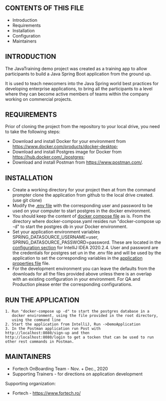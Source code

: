 CONTENTS OF THIS FILE
---------------------

 * Introduction
 * Requirements
 * Installation
 * Configuration
 * Maintainers


INTRODUCTION
------------

The JavaTraining demo project was created as a training app to allow participants to build a 
Java Spring Boot application from the ground up.

It is used to teach newcomers into the Java Spring world best practices for developing enterprise applications,
to bring all the participants to a level where they can become active members of teams within the company working on 
commercial projects.


REQUIREMENTS
------------

Prior of cloning the project from the repository to your local drive, you need to take the following steps:
 * Download and install Docker for your environment from https://www.docker.com/products/docker-desktop;
 * Download and install Postgres image for Docker from https://hub.docker.com/_/postgres;
 * Download and install Postman from https://www.postman.com/.
   
INSTALLATION
------------

 * Create a working directory for your project then at from the command prompter clone the application from 
      github to the local drive created. (use git clone)
 * Modify the [.env file](.env) with the corresponding user and password to be used on your computer to start postgres 
   in the docker environment.
 * You should keep the content of [docker compose file](docker-compose.yaml) as is. From the directory where 
   docker-compose.yaml resides run "docker-compose up -d" to start the postgres db in your Docker environment.
 * Set your application environment variables SPRING_DATASOURCE_USERNAME=user, SPRING_DATASOURCE_PASSWORD=password.
   These are located in the [configuration section](src/main/resources/projectdocs/EditEnvConfiguration.png) for IntelliJ IDEA 2020.2.4. 
   User and password are the credentials for postgres set un in the .env file and will be used by the application to set the corresponding variables in 
   the [application properties file](src/main/resources/application.properties) file. 
 * For the development environment you can leave the defaults from the downloads for all the files provided above unless
   there is an overlap with an existing configuration in your environment.
   For QA and Production please enter the corresponding configurations.
  
   


RUN THE APPLICATION
-------------

    1. Run "docker-compose up -d" to start the postgres database in a 
       docker environment, using the file provided in the root directory, 
       using the command line
    2. Start the application from IntelliJ, Run ->DemoApplication
    3. In the Postman application run Post with http://localhost:8080/sign-up and then 
    http://localhost:8080/login to get a tocken that can be used to run other rest commands in Postman.  


MAINTAINERS
-----------

 * Fortech OnBoarding Team - Nov. + Dec., 2020
 * Supporting Trainers - for directions on application development


Supporting organization:

 * Fortech  - https://www.fortech.ro/

